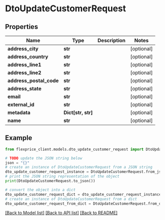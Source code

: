 # DtoUpdateCustomerRequest


## Properties

Name | Type | Description | Notes
------------ | ------------- | ------------- | -------------
**address_city** | **str** |  | [optional] 
**address_country** | **str** |  | [optional] 
**address_line1** | **str** |  | [optional] 
**address_line2** | **str** |  | [optional] 
**address_postal_code** | **str** |  | [optional] 
**address_state** | **str** |  | [optional] 
**email** | **str** |  | [optional] 
**external_id** | **str** |  | [optional] 
**metadata** | **Dict[str, str]** |  | [optional] 
**name** | **str** |  | [optional] 

## Example

```python
from flexprice_client.models.dto_update_customer_request import DtoUpdateCustomerRequest

# TODO update the JSON string below
json = "{}"
# create an instance of DtoUpdateCustomerRequest from a JSON string
dto_update_customer_request_instance = DtoUpdateCustomerRequest.from_json(json)
# print the JSON string representation of the object
print(DtoUpdateCustomerRequest.to_json())

# convert the object into a dict
dto_update_customer_request_dict = dto_update_customer_request_instance.to_dict()
# create an instance of DtoUpdateCustomerRequest from a dict
dto_update_customer_request_from_dict = DtoUpdateCustomerRequest.from_dict(dto_update_customer_request_dict)
```
[[Back to Model list]](../README.md#documentation-for-models) [[Back to API list]](../README.md#documentation-for-api-endpoints) [[Back to README]](../README.md)


